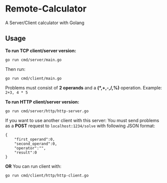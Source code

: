 

# Remote-Calculator
A Server/Client calculator with Golang
## Usage
**To run TCP client/server version:**

    go run cmd/server/main.go

Then run:

    go run cmd/client/main.go
Problems must consist of **2 operands** and a **(*,+,-,/,%)** operation.
Example: `2+3, 4 * 5`

**To run HTTP client/server version:**

    go run cmd/server/http/http-server.go
   If you want to use another client with this server:
   You must send problems as a **POST** request to `localhost:1234/solve` with following JSON format:


    {
	    "first_operand":0,
        "second_operand":0,
        "operator":"",
        "result":0
    }

   **OR**
   You can run client with:


    go run cmd/client/http/http-client.go
